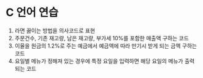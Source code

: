 # C 언어 연습

1. 라면 끓이는 방법을 의사코드로 표현
2. 주문건수, 기존 재고량, 남은 재고량, 부가세 10%를 포함한 매출액 구하는 코드
3. 이율을 원금의 1.2%로 주는 예금에서 예금액에 따라 만기시 받게 되는 금액 구하는 코드
4. 요일별 메뉴가 정해져 있는 경우에 특정 요일을 입력하면 해당 요일의 메뉴가 출력되는 코드 
